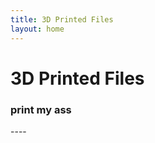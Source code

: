 ```yaml
---
title: 3D Printed Files
layout: home
---
```



<h1>3D Printed Files</h1>
<h3>print my ass</h3>
----
